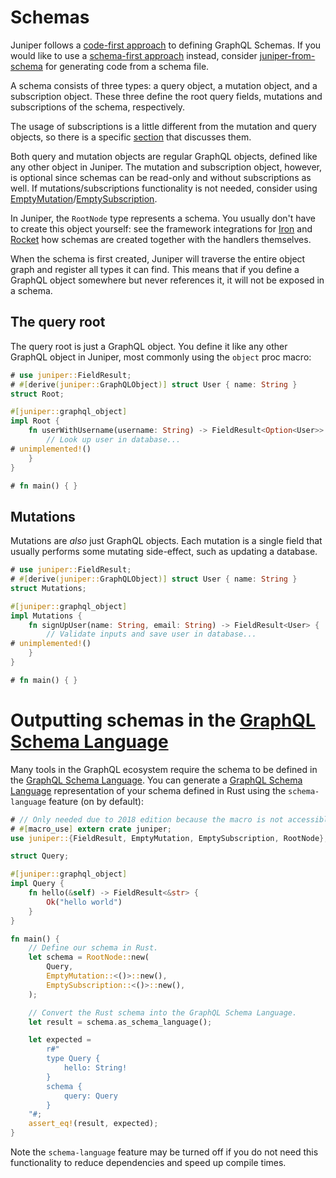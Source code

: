 # Schemas

Juniper follows a [code-first approach][schema_approach] to defining GraphQL Schemas. If you would like to use a [schema-first approach][schema_approach] instead, consider  [juniper-from-schema][] for generating code from a schema file.

A schema consists of three types: a query object, a mutation object, and a subscription object.
These three define the root query fields, mutations and subscriptions of the schema, respectively.

The usage of subscriptions is a little different from the mutation and query objects, so there is a specific [section][section] that discusses them.

Both query and mutation objects are regular GraphQL objects, defined like any
other object in Juniper. The mutation and subscription object, however, is optional since schemas
can be read-only and without subscriptions as well. If mutations/subscriptions functionality is not needed, consider using [EmptyMutation][EmptyMutation]/[EmptySubscription][EmptySubscription].

In Juniper, the `RootNode` type represents a schema. You usually don't have to
create this object yourself: see the framework integrations for [Iron](../servers/iron.md)
and [Rocket](../servers/rocket.md) how schemas are created together with the handlers
themselves.

When the schema is first created, Juniper will traverse the entire object graph
and register all types it can find. This means that if you define a GraphQL
object somewhere but never references it, it will not be exposed in a schema.

## The query root

The query root is just a GraphQL object. You define it like any other GraphQL
object in Juniper, most commonly using the `object` proc macro:

```rust
# use juniper::FieldResult;
# #[derive(juniper::GraphQLObject)] struct User { name: String }
struct Root;

#[juniper::graphql_object]
impl Root {
    fn userWithUsername(username: String) -> FieldResult<Option<User>> {
        // Look up user in database...
# unimplemented!()
    }
}

# fn main() { }
```

## Mutations

Mutations are _also_ just GraphQL objects. Each mutation is a single field that
usually performs some mutating side-effect, such as updating a database.

```rust
# use juniper::FieldResult;
# #[derive(juniper::GraphQLObject)] struct User { name: String }
struct Mutations;

#[juniper::graphql_object]
impl Mutations {
    fn signUpUser(name: String, email: String) -> FieldResult<User> {
        // Validate inputs and save user in database...
# unimplemented!()
    }
}

# fn main() { }
```

# Outputting schemas in the [GraphQL Schema Language][schema_language]

Many tools in the GraphQL ecosystem require the schema to be defined in the [GraphQL Schema Language][schema_language]. You can generate a [GraphQL Schema Language][schema_language] representation of your schema defined in Rust using the `schema-language` feature (on by default):

```rust
# // Only needed due to 2018 edition because the macro is not accessible.
# #[macro_use] extern crate juniper;
use juniper::{FieldResult, EmptyMutation, EmptySubscription, RootNode};

struct Query;

#[juniper::graphql_object]
impl Query {
    fn hello(&self) -> FieldResult<&str> {
        Ok("hello world")
    }
}

fn main() {
    // Define our schema in Rust.
    let schema = RootNode::new(
        Query,
        EmptyMutation::<()>::new(),
        EmptySubscription::<()>::new(),
    );

    // Convert the Rust schema into the GraphQL Schema Language.
    let result = schema.as_schema_language();

    let expected =
        r#"
        type Query {
            hello: String!
        }
        schema {
            query: Query
        }
    "#;
    assert_eq!(result, expected);
}
```

Note the `schema-language` feature may be turned off if you do not need this functionality to reduce dependencies and speed up
compile times.


[schema_language]: https://graphql.org/learn/schema/#type-language
[juniper-from-schema]: https://github.com/davidpdrsn/juniper-from-schema
[schema_approach]: https://blog.logrocket.com/code-first-vs-schema-first-development-graphql/
[section]: ../advanced/subscriptions.md
[EmptyMutation]: https://docs.rs/juniper/0.14.2/juniper/struct.EmptyMutation.html
<!--TODO: Fix This URL when the EmptySubscription become available in the Documentation  -->
[EmptySubscription]: https://docs.rs/juniper/0.14.2/juniper/struct.EmptySubscription.html
